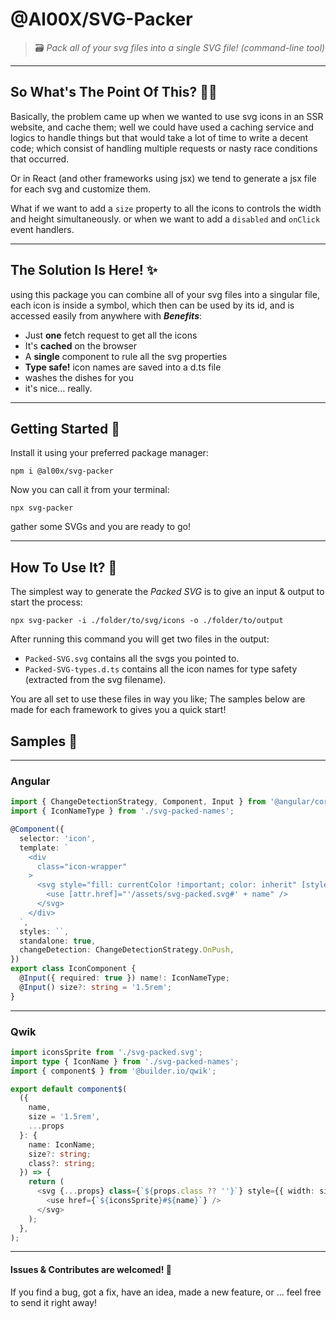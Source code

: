# @Al00X/SVG-Packer
> 🗃️ _Pack all of your svg files into a single SVG file! (command-line tool)_

___

## So What's The Point Of This? 🧐❔

Basically, the problem came up when we wanted to use svg icons in an SSR website, and cache them; well
we could have used a caching service and logics to handle things but that would take a lot of time
to write a decent code; 
which consist of handling multiple requests or nasty race conditions that occurred.

Or in React (and other frameworks using jsx) we tend to generate a jsx file for each svg and customize them.

What if we want to add a `size` property to all the icons to controls the width and height simultaneously.
or when we want to add a `disabled` and `onClick` event handlers.

___

## The Solution Is Here! ✨

using this package you can combine all of your svg files into a singular file, 
each icon is inside a symbol, which then can be used by its id, 
and is accessed easily from anywhere with **_Benefits_**:

- Just **one** fetch request to get all the icons
- It's **cached** on the browser
- A **single** component to rule all the svg properties
- **Type safe!** icon names are saved into a d.ts file
- washes the dishes for you
- it's nice... really.

___

## Getting Started 🚀

Install it using your preferred package manager:

```shell
npm i @al00x/svg-packer
```

Now you can call it from your terminal:

```shell
npx svg-packer
```

gather some SVGs and you are ready to go!

___

## How To Use It? 🔦

The simplest way to generate the *Packed SVG* is to give an input & output to start the process:

```shell
npx svg-packer -i ./folder/to/svg/icons -o ./folder/to/output
```

After running this command you will get two files in the output:

- `Packed-SVG.svg` contains all the svgs you pointed to.
- `Packed-SVG-types.d.ts` contains all the icon names for type safety (extracted from the svg filename).

You are all set to use these files in way you like;
The samples below are made for each framework to gives you a quick start!

## Samples 📔

___

### Angular
```typescript
import { ChangeDetectionStrategy, Component, Input } from '@angular/core';
import { IconNameType } from './svg-packed-names';

@Component({
  selector: 'icon',
  template: `
    <div
      class="icon-wrapper"
    >
      <svg style="fill: currentColor !important; color: inherit" [style.width]="size" [style.height]="size">
        <use [attr.href]="'/assets/svg-packed.svg#' + name" />
      </svg>
    </div>
  `,
  styles: ``,
  standalone: true,
  changeDetection: ChangeDetectionStrategy.OnPush,
})
export class IconComponent {
  @Input({ required: true }) name!: IconNameType;
  @Input() size?: string = '1.5rem';
}
```

___

### Qwik
```typescript
import iconsSprite from './svg-packed.svg';
import type { IconName } from './svg-packed-names';
import { component$ } from '@builder.io/qwik';

export default component$(
  ({
    name,
    size = '1.5rem',
    ...props
  }: {
    name: IconName;
    size?: string;
    class?: string;
  }) => {
    return (
      <svg {...props} class={`${props.class ?? ''}`} style={{ width: size, height: size }}>
        <use href={`${iconsSprite}#${name}`} />
      </svg>
    );
  },
);
```

___

#### Issues & Contributes are welcomed! 💞
If you find a bug, got a fix, have an idea, made a new feature, or ... 
feel free to send it right away!
